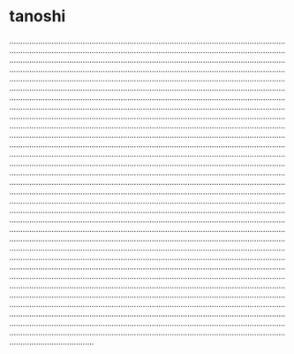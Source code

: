 # tanoshi

......................................................................................................................................................................................................................................................................................................................................................................................................................................................................................................................................................................................................................................................................................................................................................................................................................................................................................................................................................................................................................................................................................................................................................................................................................................................................................................................................................................................................................................................................................................................................................................................................................................................................................................................................................................................................................................................................................................................................................................................................................................................................................................................................................................................................................................................................................................................................................................................................................................................................................................................................................................................................................................................................................................................................................................................................................................................................................................................................................................................................................................................................................................................................................................................................................................................................................................................................................................................................................................................................................................................................................................................................................................................................................................................................................................................................................................................................................................................................................................................................................................................................................................................................................................